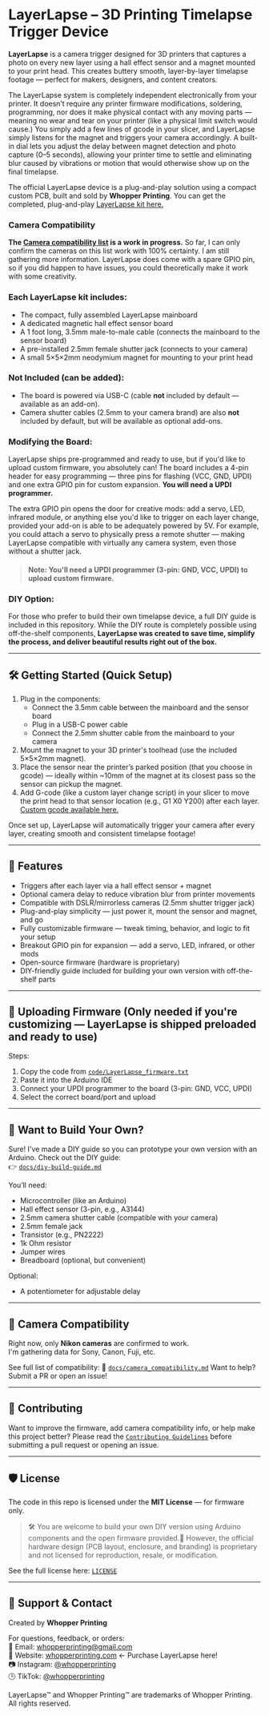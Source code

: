 # LayerLapse – 3D Printing Timelapse Trigger Device

**LayerLapse** is a camera trigger designed for 3D printers that captures a photo on every new layer using a hall effect sensor and a magnet mounted to your print head. This creates buttery smooth, layer-by-layer timelapse footage — perfect for makers, designers, and content creators.  

The LayerLapse system is completely independent electronically from your printer. It doesn’t require any printer firmware modifications, soldering, programming, nor does it make physical contact with any moving parts — meaning no wear and tear on your printer (like a physical limit switch would cause.) You simply add a few lines of gcode in your slicer, and LayerLapse simply listens for the magnet and triggers your camera accordingly. A built-in dial lets you adjust the delay between magnet detection and photo capture (0–5 seconds), allowing your printer time to settle and eliminating blur caused by vibrations or motion that would otherwise show up on the final timelapse.

The official LayerLapse device is a plug-and-play solution using a compact custom PCB, built and sold by **Whopper Printing**. You can get the completed, plug-and-play [LayerLapse kit here.](https://whopperprinting.com/)

### Camera Compatibility

**The [Camera compatibility list](docs/camera_compatibility.md) is a work in progress.** So far, I can only confirm the cameras on this list work with 100% certainty. I am still gathering more information. LayerLapse does come with a spare GPIO pin, so if you did happen to have issues, you could theoretically make it work with some creativity.

### Each LayerLapse kit includes:

- The compact, fully assembled LayerLapse mainboard
- A dedicated magnetic hall effect sensor board
- A 1 foot long, 3.5mm male-to-male cable (connects the mainboard to the sensor board)
- A pre-installed 2.5mm female shutter jack (connects to your camera)
- A small 5×5×2mm neodymium magnet for mounting to your print head

### Not Included (can be added):
- The board is powered via USB-C (cable **not** included by default — available as an add-on).
- Camera shutter cables (2.5mm to your camera brand) are also **not** included by default, but will be available as optional add-ons.

### Modifying the Board:

LayerLapse ships pre-programmed and ready to use, but if you'd like to upload custom firmware, you absolutely can! The board includes a 4-pin header for easy programming — three pins for flashing (VCC, GND, UPDI) and one extra GPIO pin for custom expansion. **You will need a UPDI programmer.**

The extra GPIO pin opens the door for creative mods: add a servo, LED, infrared module, or anything else you'd like to trigger on each layer change, provided your add-on is able to be adequately powered by 5V. For example, you could attach a servo to physically press a remote shutter — making LayerLapse compatible with virtually any camera system, even those without a shutter jack.

> #### **Note:** You'll need a UPDI programmer (3-pin: GND, VCC, UPDI) to upload custom firmware.

### DIY Option:

For those who prefer to build their own timelapse device, a full DIY guide is included in this repository. While the DIY route is completely possible using off-the-shelf components, **LayerLapse was created to save time, simplify the process, and deliver beautiful results right out of the box.**

---

## 🛠️ Getting Started (Quick Setup)

1. Plug in the components:
   - Connect the 3.5mm cable between the mainboard and the sensor board
   - Plug in a USB-C power cable
   - Connect the 2.5mm shutter cable from the mainboard to your camera
2. Mount the magnet to your 3D printer's toolhead (use the included 5×5×2mm magnet).
3. Place the sensor near the printer’s parked position (that you choose in gcode) — ideally within ~10mm of the magnet at its closest pass so the sensor can pickup the magnet.
4. Add G-code (like a custom layer change script) in your slicer to move the print head to that sensor location (e.g., G1 X0 Y200) after each layer. [Custom gcode available here.](code/custom-gcode)

Once set up, LayerLapse will automatically trigger your camera after every layer, creating smooth and consistent timelapse footage!

---

## 🎯 Features

- Triggers after each layer via a hall effect sensor + magnet
- Optional camera delay to reduce vibration blur from printer movements
- Compatible with DSLR/mirrorless cameras (2.5mm shutter trigger jack)
- Plug-and-play simplicity — just power it, mount the sensor and magnet, and go
- Fully customizable firmware — tweak timing, behavior, and logic to fit your setup
- Breakout GPIO pin for expansion — add a servo, LED, infrared, or other mods
- Open-source firmware (hardware is proprietary)
- DIY-friendly guide included for building your own version with off-the-shelf parts

---

## 🔧 Uploading Firmware (Only needed if you're customizing — LayerLapse is shipped preloaded and ready to use)

Steps:
1. Copy the code from [`code/LayerLapse_firmware.txt`](code/DIY_LayerLapse_firmware.txt)
2. Paste it into the Arduino IDE
3. Connect your UPDI programmer to the board (3-pin: GND, VCC, UPDI)
4. Select the correct board/port and upload

---

## 🧠 Want to Build Your Own?

Sure! I've made a DIY guide so you can prototype your own version with an Arduino. Check out the DIY guide:  
👉 [`docs/diy-build-guide.md`](docs/diy-build-guide.md)

You’ll need:
- Microcontroller (like an Arduino)
- Hall effect sensor (3-pin, e.g., A3144)
- 2.5mm camera shutter cable (compatible with your camera)
- 2.5mm female jack
- Transistor (e.g., PN2222)
- 1k Ohm resistor
- Jumper wires
- Breadboard (optional, but convenient)

Optional:
- A potentiometer for adjustable delay

---

## 📸 Camera Compatibility

Right now, only **Nikon cameras** are confirmed to work.  
I'm gathering data for Sony, Canon, Fuji, etc.

See full list of compatibility: 
📂 [`docs/camera_compatibility.md`](docs/camera_compatibility.md)
Want to help? Submit a PR or open an issue!

---

## 🤝 Contributing

Want to improve the firmware, add camera compatibility info, or help make this project better?
Please read the [`Contributing Guidelines`](CONTRIBUTING.md) before submitting a pull request or opening an issue.

---

## 🛡️ License

The code in this repo is licensed under the **MIT License** — for firmware only.  

> 🛠️ You are welcome to build your own DIY version using Arduino components and the open firmware provided.🚫 However, the official hardware design (PCB layout, enclosure, and branding) is proprietary and not licensed for reproduction, resale, or modification.

See the full license here: [`LICENSE`](LICENSE)

---

## 💬 Support & Contact

Created by **Whopper Printing**  

For questions, feedback, or orders:  
📩 Email: whopperprinting@gmail.com  
🔗 Website: [whopperprinting.com](https://whopperprinting.com/) <- Purchase LayerLapse here!  
📷 Instagram: [@whopperprinting](https://instagram.com/whopperprinting)  
🕒 TikTok: [@whopperprinting](https://www.tiktok.com/@whopperprinting?is_from_webapp=1&sender_device=pc)

LayerLapse™ and Whopper Printing™ are trademarks of Whopper Printing. All rights reserved.
